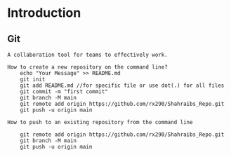 # Introduction


## Git

    A collaboration tool for teams to effectively work.

    How to create a new repository on the command line?
        echo "Your Message" >> README.md
        git init
        git add README.md //for specific file or use dot(.) for all files
        git commit -m "first commit"
        git branch -M main
        git remote add origin https://github.com/rx290/Shahraibs_Repo.git
        git push -u origin main
    
    How to push to an existing repository from the command line
        
        git remote add origin https://github.com/rx290/Shahraibs_Repo.git
        git branch -M main
        git push -u origin main